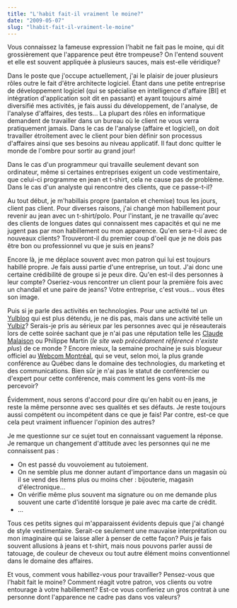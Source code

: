```yaml
---
title: "L'habit fait-il vraiment le moine?"
date: "2009-05-07"
slug: "lhabit-fait-il-vraiment-le-moine"
---
```


Vous connaissez la fameuse expression l'habit ne fait pas le moine, qui dit grossièrement que l'apparence peut être trompeuse? On l'entend souvent et elle est souvent appliquée à plusieurs sauces, mais est-elle véridique?

Dans le poste que j'occupe actuellement, j'ai le plaisir de jouer plusieurs rôles outre le fait d'être architecte logiciel. Étant dans une petite entreprise de développement logiciel (qui se spécialise en intelligence d'affaire \[BI\] et intégration d'application soit dit en passant) et ayant toujours aimé diversifié mes activités, je fais aussi du développement, de l'analyse, de l'analyse d'affaires, des tests... La plupart des rôles en informatique demandent de travailler dans un bureau où le client ne vous verra pratiquement jamais. Dans le cas de l'analyse (affaire et logiciel), on doit travailler étroitement avec le client pour bien définir son processus d'affaires ainsi que ses besoins au niveau applicatif. Il faut donc quitter le monde de l'ombre pour sortir au grand jour!

Dans le cas d'un programmeur qui travaille seulement devant son ordinateur, même si certaines entreprises exigent un code vestimentaire, que celui-ci programme en jean et t-shirt, cela ne cause pas de problème. Dans le cas d'un analyste qui rencontre des clients, que ce passe-t-il?

Au tout début, je m'habillais propre (pantalon et chemise) tous les jours, client pas client. Pour diverses raisons, j'ai changé mon habillement pour revenir au jean avec un t-shirt/polo. Pour l'instant, je ne travaille qu'avec des clients de longues dates qui connaissent mes capacités et qui ne me jugent pas par mon habillement ou mon apparence. Qu'en sera-t-il avec de nouveaux clients? Trouveront-il du premier coup d'oeil que je ne dois pas être bon ou professionnel vu que je suis en jeans?

Encore là, je me déplace souvent avec mon patron qui lui est toujours habillé propre. Je fais aussi partie d'une entreprise, un tout. J'ai donc une certaine crédibilité de groupe si je peux dire. Qu'en est-il des personnes à leur compte? Oseriez-vous rencontrer un client pour la première fois avec un chandail et une paire de jeans? Votre entreprise, c'est vous... vous êtes son image.

Puis si je parle des activités en technologies. Pour une activité tel un [Yulblog](https://yulblog.org/ "Site web du Yulblog") qui est plus détendu, je ne dis pas, mais dans une activité telle un [Yulbiz](https://yulbiz.org/ "Site web du Yulbiz")? Serais-je pris au sérieux par les personnes avec qui je réseauterais lors de cette soirée sachant que je n'ai pas une réputation telle les [Claude Malaison](https://emergenceweb.com/blog/ "Blogue de Claude Malaison") ou Philippe Martin (_le site web précédament référencé n'existe plus_) de ce monde ? Encore mieux, la semaine prochaine je suis blogueur officiel au [Webcom Montréal](https://webcom-montreal.com/ "Site web du Webcom Montréal"), qui se veut, selon moi, la plus grande conférence au Québec dans le domaine des technologies, du marketing et des communications. Bien sûr je n'ai pas le statut de conférencier ou d'expert pour cette conférence, mais comment les gens vont-ils me percevoir?

Évidemment, nous serons d'accord pour dire qu'en habit ou en jeans, je reste la même personne avec ses qualités et ses défauts. Je reste toujours aussi compétent ou incompétent dans ce que je fais! Par contre, est-ce que cela peut vraiment influencer l'opinion des autres?

Je me questionne sur ce sujet tout en connaissant vaguement la réponse. Je remarque un changement d'attitude avec les personnes qui ne me connaissent pas :

- On est passé du vouvoiement au tutoiement.
- On ne semble plus me donner autant d'importance dans un magasin où il se vend des items plus ou moins cher : bijouterie, magasin d'électronique...
- On vérifie même plus souvent ma signature ou on me demande plus souvent une carte d'identité lorsque je paie avec ma carte de crédit.
- ...

Tous ces petits signes qui m'apparaissent évidents depuis que j'ai changé de style vestimentaire. Serait-ce seulement une mauvaise interprétation ou mon imaginaire qui se laisse aller à penser de cette façon? Puis je fais souvent allusions à jeans et t-shirt, mais nous pouvons parler aussi de tatouage, de couleur de cheveux ou tout autre élément moins conventionnel dans le domaine des affaires.

Et vous, comment vous habillez-vous pour travailler? Pensez-vous que l'habit fait le moine? Comment réagit votre patron, vos clients ou votre entourage à votre habillement? Est-ce vous confieriez un gros contrat à une personne dont l'apparence ne cadre pas dans vos valeurs?
